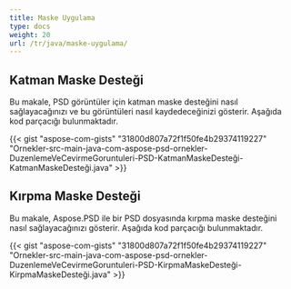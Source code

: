 ```yaml
---
title: Maske Uygulama
type: docs
weight: 20
url: /tr/java/maske-uygulama/
---
```



## **Katman Maske Desteği**
Bu makale, PSD görüntüler için katman maske desteğini nasıl sağlayacağınızı ve bu görüntüleri nasıl kaydedeceğinizi gösterir. Aşağıda kod parçacığı bulunmaktadır.

{{< gist "aspose-com-gists" "31800d807a72f1f50fe4b29374119227" "Ornekler-src-main-java-com-aspose-psd-ornekler-DuzenlemeVeCevirmeGoruntuleri-PSD-KatmanMaskeDesteği-KatmanMaskeDesteği.java" >}}


## **Kırpma Maske Desteği**
Bu makale, Aspose.PSD ile bir PSD dosyasında kırpma maske desteğini nasıl sağlayacağınızı gösterir. Aşağıda kod parçacığı bulunmaktadır.

{{< gist "aspose-com-gists" "31800d807a72f1f50fe4b29374119227" "Ornekler-src-main-java-com-aspose-psd-ornekler-DuzenlemeVeCevirmeGoruntuleri-PSD-KirpmaMaskeDesteği-KirpmaMaskeDesteği.java" >}}

